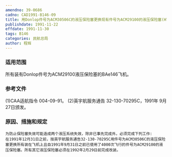```yaml
---
amendno: 39-0686
cadno: CAD1991-B146-09
title: 用Donlop件号为ACM30506C的液压保险塞更换现有件号为ACM29100的液压保险塞(HYDRAULICFUSE)
publishdate: 1991-11-22
effdate: 1991-11-30
tags: B146
categories: 民航总局
author: 程辉
---
```


### 适用范围 
所有装有Donlop件号为ACM29100液压保险塞的BAe146飞机。

<!--more-->
### 参考文件
(1)CAA适航指令 004-09-91。
    (2)英宇航服务通告 32-130-70295C，1991年 9月 27日颁发。

### 原因、措施和规定 
    为防止保险塞失效可能造成两个液压系统失效，除非已事先完成外，必须完成下列工作: 
    在1991年12月31日之前，按英宇航服务通告32-130-70295C用件号为ACM30506C的液压保险塞更换所有装在飞机上且自1991年9月31日之前已使用了4000次飞行的件号为ACM29100的液压保险塞。所有其它液压保险塞必须在1992年2月29日前完成改装。
